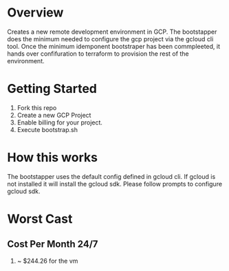 
# Overview
Creates a new remote development environment in GCP. The bootstapper does the minimum needed to configure the gcp project via the  gcloud cli tool. Once the minimum idemponent bootstraper has been commpleeted, it hands over confifuration to terraform to provision the rest of the environment. 

# Getting Started
1. Fork this repo
2. Create a new GCP Project
3. Enable billing for your project.
4. Execute bootstrap.sh


# How this works
The bootstapper uses the default config defined in gcloud cli. If gcloud is not installed it will install the gcloud sdk. Please follow prompts to configure gcloud sdk.


# Worst Cast 
## Cost Per Month 24/7
1. ~ $244.26 for the vm
